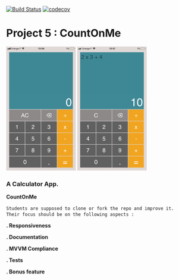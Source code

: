 [![Build Status](https://travis-ci.com/fabricetiennette/Projet_CountOnMe.svg?branch=master)](https://travis-ci.com/fabricetiennette/Projet_CountOnMe)  [![codecov](https://codecov.io/gh/fabricetiennette/Projet_CountOnMe/branch/master/graph/badge.svg)](https://codecov.io/gh/fabricetiennette/Projet_CountOnMe)

# Project 5 : CountOnMe

![Oops 🧐](./screenshots/atstart.png) ![Oops 🧐](./screenshots/withcalcul.png) 

### A Calculator App.

**CountOnMe**

    Students are supposed to clone or fork the repo and improve it. 
    Their focus should be on the following aspects :

**. Responsiveness**

**. Documentation**

**. MVVM Compliance**

**. Tests**

**. Bonus feature**

